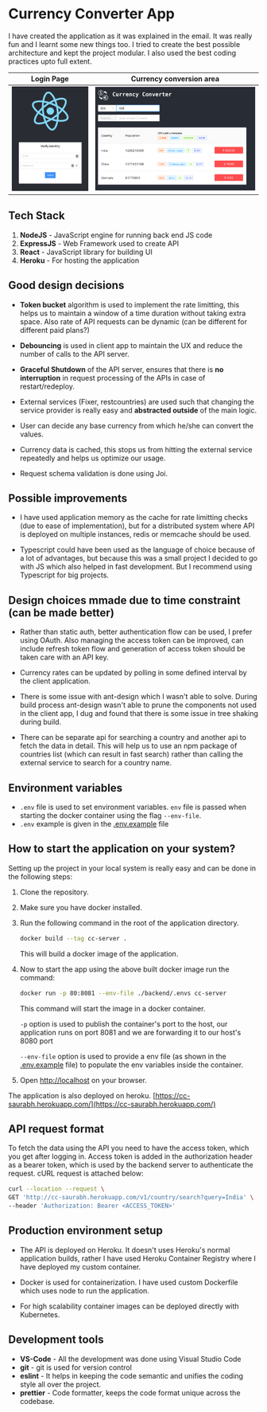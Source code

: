# Currency Converter App

I have created the application as it was explained in the email. It was really fun and I learnt some new things too.
I tried to create the best possible architecture and kept the project modular. I also used the best coding practices upto full extent.

| Login Page                                                       | Currency conversion area                                               |
| ---------------------------------------------------------------- | ---------------------------------------------------------------------- |
| <img alt="Login page" width="331" src="./demo-images/login.png"> | <img alt="Currency conversion" width="700" src="./demo-images/cc.png"> |

## Tech Stack

1. **NodeJS** - JavaScript engine for running back end JS code
1. **ExpressJS** - Web Framework used to create API
1. **React** - JavaScript library for building UI
1. **Heroku** - For hosting the application

## Good design decisions

-   **Token bucket** algorithm is used to implement the rate limitting, this helps us to maintain a window of a time duration without taking extra space. Also rate of API requests can be dynamic (can be different for different paid plans?)

-   **Debouncing** is used in client app to maintain the UX and reduce the number of calls to the API server.

-   **Graceful Shutdown** of the API server, ensures that there is **no interruption** in request processing of the APIs in case of restart/redeploy.

-   External services (Fixer, restcountries) are used such that changing the service provider is really easy and **abstracted outside** of the main logic.

-   User can decide any base currency from which he/she can convert the values.

-   Currency data is cached, this stops us from hitting the external service repeatedly and helps us optimize our usage.

-   Request schema validation is done using Joi.

## Possible improvements

-   I have used application memory as the cache for rate limitting checks (due to ease of implementation), but for a distributed system where API is deployed on multiple instances, redis or memcache should be used.

-   Typescript could have been used as the language of choice because of a lot of advantages, but because this was a small project I decided to go with JS which also helped in fast development. But I recommend using Typescript for big projects.

## Design choices mmade due to time constraint (can be made better)

-   Rather than static auth, better authentication flow can be used, I prefer using OAuth. Also managing the access token can be improved, can include refresh token flow and generation of access token should be taken care with an API key.

-   Currency rates can be updated by polling in some defined interval by the client application.

-   There is some issue with ant-design which I wasn't able to solve. During build process ant-design wasn't able to prune the components not used in the client app, I dug and found that there is some issue in tree shaking during build.

-   There can be separate api for searching a country and another api to fetch the data in detail. This will help us to use an npm package of countries list (which can result in fast search) rather than calling the external service to search for a country name.

## Environment variables

-   `.env` file is used to set environment variables. `env` file is passed when starting the docker container using the flag `--env-file`.
-   `.env` example is given in the [.env.example](./.env.example) file

## How to start the application on your system?

Setting up the project in your local system is really easy and can be done in the following steps:

1. Clone the repository.

2. Make sure you have docker installed.

3. Run the following command in the root of the application directory.

    ```bash
    docker build --tag cc-server .
    ```

    This will build a docker image of the application.

4. Now to start the app using the above built docker image run the command:

    ```bash
    docker run -p 80:8081 --env-file ./backend/.envs cc-server
    ```

    This command will start the image in a docker container.

    `-p` option is used to publish the container's port to the host, our application runs on port 8081 and we are forwarding it to our host's 8080 port

    `--env-file` option is used to provide a env file (as shown in the [.env.example](./.env.example) file) to populate the env variables inside the container.

5. Open [http://localhost](http://localhost) on your browser.

The application is also deployed on heroku. [https://cc-saurabh.herokuapp.com/](https://cc-saurabh.herokuapp.com/)

## API request format

To fetch the data using the API you need to have the access token, which you get after logging in. Access token is added in the authorization header as a bearer token, which is used by the backend server to authenticate the request. cURL request is attached below:

```bash
curl --location --request \
GET 'http://cc-saurabh.herokuapp.com/v1/country/search?query=India' \
--header 'Authorization: Bearer <ACCESS_TOKEN>'
```

## Production environment setup

-   The API is deployed on Heroku. It doesn't uses Heroku's normal application builds, rather I have used Heroku Container Registry where I have deployed my custom container.

-   Docker is used for containerization. I have used custom Dockerfile which uses node to run the application.

-   For high scalability container images can be deployed directly with Kubernetes.

## Development tools

-   **VS-Code** - All the development was done using Visual Studio Code
-   **git** - git is used for version control
-   **eslint** - It helps in keeping the code semantic and unifies the coding style all over the project.
-   **prettier** - Code formatter, keeps the code format unique across the codebase.
